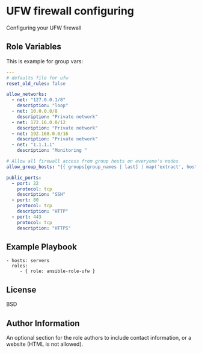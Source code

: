 UFW firewall configuring
=========

Configuring your UFW firewall

Role Variables
--------------

This is example for group vars:

```yaml
---
# defaults file for ufw
reset_old_rules: false

allow_networks:
  - net: "127.0.0.1/8"
    description: "loop"
  - net: 10.0.0.0/8
    description: "Private network"
  - net: 172.16.0.0/12
    description: "Private network"
  - net: 192.168.0.0/16
    description: "Private network"
  - net: "1.1.1.1"
    description: "Monitoring "

# Allow all firewall access from group hosts on everyone's nodes
allow_group_hosts: "{{ groups[group_names | last] | map('extract', hostvars, 'ansible_host') | list  }}"  #inventory_hostname

public_ports:
  - port: 22
    protocol: tcp
    description: "SSH"
  - port: 80
    protocol: tcp
    description: "HTTP"
  - port: 443
    protocol: tcp
    description: "HTTPS"
```


Example Playbook
----------------

    - hosts: servers
      roles:
         - { role: ansible-role-ufw }

License
-------

BSD

Author Information
------------------

An optional section for the role authors to include contact information, or a website (HTML is not allowed).
